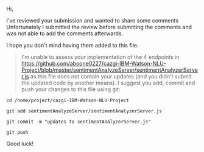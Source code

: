 Hi,  

I've reviewed your submission and wanted to share some comments
Unfortunately I submitted the review before submitting the comments and was not able to add the comments afterwards.

I hope you don't mind having them added to this file.


> I'm unable to assess your implementation of the 4 endpoints in https://github.com/aboone0227/cazgi-IBM-Watson-NLU-Project/blob/master/sentimentAnalyzeServer/sentimentAnalyzerServer.js as this file does not contain your updates (and you didn't submit the updated code by another means).
  I suggest you add, commit and push your changes to this file using git:
  
```
cd /home/project/cazgi-IBM-Watson-NLU-Project

git add sentimentAnalyzeServer/sentimentAnalyzerServer.js

git commit -m "updates to sentimentAnalyzerServer.js"

git push
````
Good luck!
